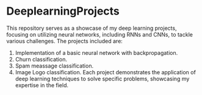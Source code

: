 # DeeplearningProjects
This repository serves as a showcase of my deep learning projects, focusing on utilizing neural networks, including RNNs and CNNs, to tackle various challenges. The projects included are:
1. Implementation of a basic neural network with backpropagation.
2. Churn classification.
3. Spam meassage classification.
4. Image Logo classification.
Each project demonstrates the application of deep learning techniques to solve specific problems, showcasing my expertise in the field.
